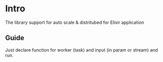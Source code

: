# Intro

The library support for auto scale & distritubed for Elixir application

## Guide

Just declare function for worker (task) and input (in param or stream) and run.